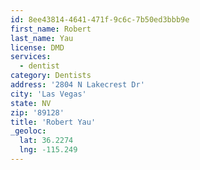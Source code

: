 ```yaml
---
id: 8ee43814-4641-471f-9c6c-7b50ed3bbb9e
first_name: Robert
last_name: Yau
license: DMD
services:
  - dentist
category: Dentists
address: '2804 N Lakecrest Dr'
city: 'Las Vegas'
state: NV
zip: '89128'
title: 'Robert Yau'
_geoloc:
  lat: 36.2274
  lng: -115.249
---
```

